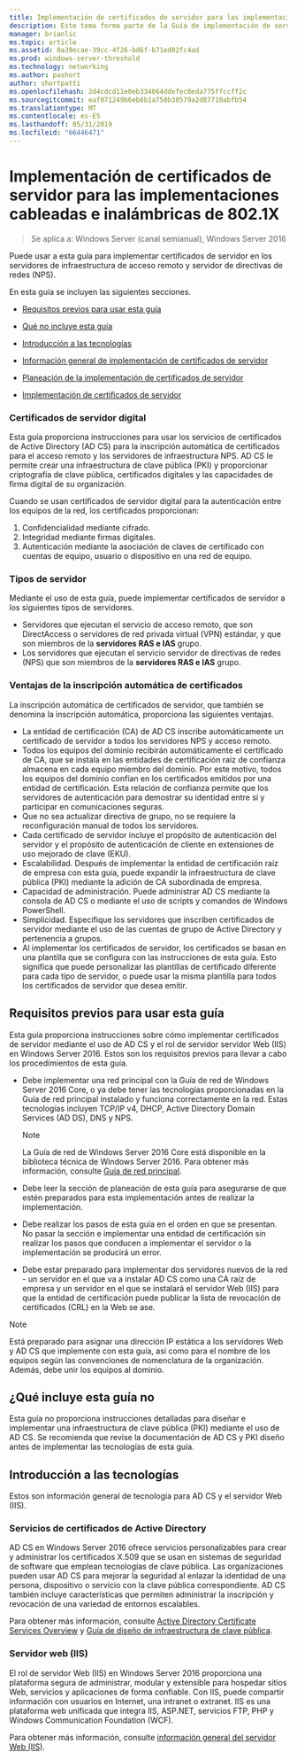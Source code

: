 ```yaml
---
title: Implementación de certificados de servidor para las implementaciones cableadas e inalámbricas de 802.1X
description: Este tema forma parte de la Guía de implementación de servidores de certificados para las implementaciones inalámbricas y cableadas 802.1X
manager: brianlic
ms.topic: article
ms.assetid: 0a39ecae-39cc-4f26-bd6f-b71ed02fc4ad
ms.prod: windows-server-threshold
ms.technology: networking
ms.author: pashort
author: shortpatti
ms.openlocfilehash: 2d4cdcd11e0eb334064ddefec0eda775ffccff2c
ms.sourcegitcommit: eaf071249b6eb6b1a758b38579a2d87710abfb54
ms.translationtype: MT
ms.contentlocale: es-ES
ms.lasthandoff: 05/31/2019
ms.locfileid: "66446471"
---
```

# <a name="deploy-server-certificates-for-8021x-wired-and-wireless-deployments"></a>Implementación de certificados de servidor para las implementaciones cableadas e inalámbricas de 802.1X

>Se aplica a: Windows Server (canal semianual), Windows Server 2016

Puede usar a esta guía para implementar certificados de servidor en los servidores de infraestructura de acceso remoto y servidor de directivas de redes (NPS).   

En esta guía se incluyen las siguientes secciones.  

-   [Requisitos previos para usar esta guía](#bkmk_pre)  

-   [Qué no incluye esta guía](#bkmk_not)  

-   [Introducción a las tecnologías](#bkmk_tech)  

-   [Información general de implementación de certificados de servidor](Server-Certificate-Deployment-Overview.md)  

-   [Planeación de la implementación de certificados de servidor](Server-Certificate-Deployment-Planning.md)  

-   [Implementación de certificados de servidor](Server-Certificate-Deployment.md)  

### <a name="digital-server-certificates"></a>**Certificados de servidor digital**  
Esta guía proporciona instrucciones para usar los servicios de certificados de Active Directory (AD CS) para la inscripción automática de certificados para el acceso remoto y los servidores de infraestructura NPS. AD CS le permite crear una infraestructura de clave pública (PKI) y proporcionar criptografía de clave pública, certificados digitales y las capacidades de firma digital de su organización.  

Cuando se usan certificados de servidor digital para la autenticación entre los equipos de la red, los certificados proporcionan:   

1. Confidencialidad mediante cifrado.  
2. Integridad mediante firmas digitales.  
3. Autenticación mediante la asociación de claves de certificado con cuentas de equipo, usuario o dispositivo en una red de equipo.  

### <a name="server-types"></a>**Tipos de servidor**  
Mediante el uso de esta guía, puede implementar certificados de servidor a los siguientes tipos de servidores.  
- Servidores que ejecutan el servicio de acceso remoto, que son DirectAccess o servidores de red privada virtual (VPN) estándar, y que son miembros de la **servidores RAS e IAS** grupo.  
- Los servidores que ejecutan el servicio servidor de directivas de redes (NPS) que son miembros de la **servidores RAS e IAS** grupo.  

### <a name="advantages-of-certificate-autoenrollment"></a>**Ventajas de la inscripción automática de certificados**  
La inscripción automática de certificados de servidor, que también se denomina la inscripción automática, proporciona las siguientes ventajas.  

- La entidad de certificación (CA) de AD CS inscribe automáticamente un certificado de servidor a todos los servidores NPS y acceso remoto.  
- Todos los equipos del dominio recibirán automáticamente el certificado de CA, que se instala en las entidades de certificación raíz de confianza almacena en cada equipo miembro del dominio. Por este motivo, todos los equipos del dominio confían en los certificados emitidos por una entidad de certificación. Esta relación de confianza permite que los servidores de autenticación para demostrar su identidad entre sí y participar en comunicaciones seguras.  
- Que no sea actualizar directiva de grupo, no se requiere la reconfiguración manual de todos los servidores.  
- Cada certificado de servidor incluye el propósito de autenticación del servidor y el propósito de autenticación de cliente en extensiones de uso mejorado de clave (EKU).  
- Escalabilidad. Después de implementar la entidad de certificación raíz de empresa con esta guía, puede expandir la infraestructura de clave pública (PKI) mediante la adición de CA subordinada de empresa.  
- Capacidad de administración. Puede administrar AD CS mediante la consola de AD CS o mediante el uso de scripts y comandos de Windows PowerShell.  
- Simplicidad. Especifique los servidores que inscriben certificados de servidor mediante el uso de las cuentas de grupo de Active Directory y pertenencia a grupos.   
- Al implementar los certificados de servidor, los certificados se basan en una plantilla que se configura con las instrucciones de esta guía. Esto significa que puede personalizar las plantillas de certificado diferente para cada tipo de servidor, o puede usar la misma plantilla para todos los certificados de servidor que desea emitir.  

## <a name="bkmk_pre"></a>Requisitos previos para usar esta guía  

Esta guía proporciona instrucciones sobre cómo implementar certificados de servidor mediante el uso de AD CS y el rol de servidor servidor Web (IIS) en Windows Server 2016. Estos son los requisitos previos para llevar a cabo los procedimientos de esta guía.  

- Debe implementar una red principal con la Guía de red de Windows Server 2016 Core, o ya debe tener las tecnologías proporcionadas en la Guía de red principal instalado y funciona correctamente en la red. Estas tecnologías incluyen TCP/IP v4, DHCP, Active Directory Domain Services (AD DS), DNS y NPS.  
  >[!NOTE]
  >La Guía de red de Windows Server 2016 Core está disponible en la biblioteca técnica de Windows Server 2016. Para obtener más información, consulte [Guía de red principal](../../../core-network-guide/Core-Network-Guide.md).

- Debe leer la sección de planeación de esta guía para asegurarse de que estén preparados para esta implementación antes de realizar la implementación.  
- Debe realizar los pasos de esta guía en el orden en que se presentan. No pasar la sección e implementar una entidad de certificación sin realizar los pasos que conducen a implementar el servidor o la implementación se producirá un error.  
- Debe estar preparado para implementar dos servidores nuevos de la red - un servidor en el que va a instalar AD CS como una CA raíz de empresa y un servidor en el que se instalará el servidor Web (IIS) para que la entidad de certificación puede publicar la lista de revocación de certificados (CRL) en la Web se ase.   

>[!NOTE]  
>Está preparado para asignar una dirección IP estática a los servidores Web y AD CS que implemente con esta guía, así como para el nombre de los equipos según las convenciones de nomenclatura de la organización. Además, debe unir los equipos al dominio.  

## <a name="bkmk_not"></a>¿Qué incluye esta guía no  
Esta guía no proporciona instrucciones detalladas para diseñar e implementar una infraestructura de clave pública (PKI) mediante el uso de AD CS. Se recomienda que revise la documentación de AD CS y PKI diseño antes de implementar las tecnologías de esta guía.   

## <a name="bkmk_tech"></a>Introducción a las tecnologías  
Estos son información general de tecnología para AD CS y el servidor Web (IIS).  

### <a name="active-directory-certificate-services"></a>Servicios de certificados de Active Directory  
AD CS en Windows Server 2016 ofrece servicios personalizables para crear y administrar los certificados X.509 que se usan en sistemas de seguridad de software que emplean tecnologías de clave pública. Las organizaciones pueden usar AD CS para mejorar la seguridad al enlazar la identidad de una persona, dispositivo o servicio con la clave pública correspondiente. AD CS también incluye características que permiten administrar la inscripción y revocación de una variedad de entornos escalables.  

Para obtener más información, consulte [Active Directory Certificate Services Overview](https://technet.microsoft.com/library/hh831740.aspx) y [Guía de diseño de infraestructura de clave pública](https://social.technet.microsoft.com/wiki/contents/articles/2901.public-key-infrastructure-design-guidance.aspx).  

### <a name="web-server-iis"></a>Servidor web (IIS)  

El rol de servidor Web (IIS) en Windows Server 2016 proporciona una plataforma segura de administrar, modular y extensible para hospedar sitios Web, servicios y aplicaciones de forma confiable. Con IIS, puede compartir información con usuarios en Internet, una intranet o extranet. IIS es una plataforma web unificada que integra IIS, ASP.NET, servicios FTP, PHP y Windows Communication Foundation (WCF).  

Para obtener más información, consulte [información general del servidor Web (IIS)](https://technet.microsoft.com/library/hh831725.aspx).  
